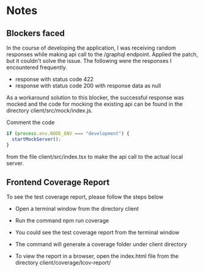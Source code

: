 # Notes

## Blockers faced

In the course of developing the application, I was receiving random responses while making api call to the /graphql endpoint. Applied the patch, but it couldn't solve the issue. The following were the responses I encountered frequently.

- response with status code 422
- response with status code 200 with response data as null

As a workaround solution to this blocker, the successful response was mocked and the code for mocking the existing api can be found in the directory client/src/mock/index.js.

Comment the code 

```javascript
if (process.env.NODE_ENV === "development") {
  startMockServer();
}
```

from the file client/src/index.tsx to make the api call to the actual local server.

## Frontend Coverage Report

To see the test coverage report, please follow the steps below

- Open a terminal window from the directory client

- Run the command npm run coverage

- You could see the test coverage report from the terminal window

- The command will generate a coverage folder under client directory

- To view the report in a browser, open the index.html file from the directory client/coverage/lcov-report/
